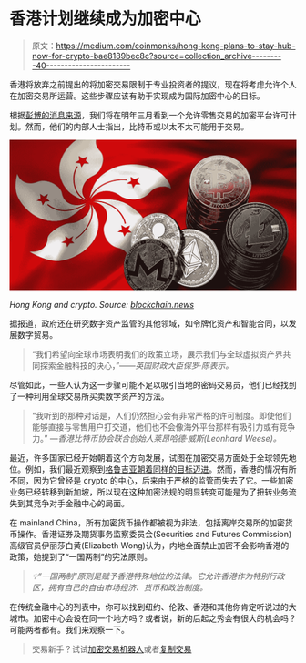 # 香港计划继续成为加密中心

> 原文：<https://medium.com/coinmonks/hong-kong-plans-to-stay-hub-now-for-crypto-bae8189bec8c?source=collection_archive---------40----------------------->

香港将放弃之前提出的将加密交易限制于专业投资者的提议，现在将考虑允许个人在加密交易所运营。这些步骤应该有助于实现成为国际加密中心的目标。

根据[彭博的消息来源](https://www.bloomberg.com/news/articles/2022-10-27/hong-kong-plans-to-legalize-retail-crypto-trading-to-become-hub)，我们将在明年三月看到一个允许零售交易的加密平台许可计划。然而，他们的内部人士指出，比特币或以太不太可能用于交易。

![](img/87084abfb227585c78d9026378484520.png)

*Hong Kong and crypto. Source:* [*blockchain.news*](https://blockchain.news/news/hong-kong-is-a-step-closer-to-legalizing-retail-crypto-trading-report)

据报道，政府还在研究数字资产监管的其他领域，如令牌化资产和智能合同，以发展数字贸易。

> “我们希望向全球市场表明我们的政策立场，展示我们与全球虚拟资产界共同探索金融科技的决心，”——*英国财政大臣保罗·陈表示。*

尽管如此，一些人认为这一步骤可能不足以吸引当地的密码交易员，他们已经找到了一种利用全球交易所买卖数字资产的方法。

> “我听到的那种对话是，人们仍然担心会有非常严格的许可制度。即使他们能够直接与零售用户打交道，他们也不会像海外平台那样有吸引力或有竞争力。” *—香港比特币协会联合创始人莱昂哈德·威斯(Leonhard Weese)。*

最近，许多国家已经开始朝着这个方向发展，试图在加密交易方面处于全球领先地位。例如，我们最近观察到[格鲁吉亚朝着同样的目标迈进](https://www.observers.com/will-georgia-become-a-crypto-hub/)。然而，香港的情况有所不同，因为它曾经是 crypto 的中心，后来由于严格的监管而失去了它。一些加密业务已经转移到新加坡，所以现在这种加密法规的明显转变可能是为了扭转业务流失到其竞争对手金融中心的局面。

在 mainland China，所有加密货币操作都被视为非法，包括离岸交易所的加密货币操作。香港证券及期货事务监察委员会(Securities and Futures Commission)高级官员伊丽莎白黄(Elizabeth Wong)认为，内地全面禁止加密不会影响香港的政策，她提到了“一国两制”的宪法原则。

> *💡“一国两制”原则是赋予香港特殊地位的法律。它允许香港作为特别行政区，拥有自己的自由市场经济、货币和政治制度。*

在传统金融中心的列表中，你可以找到纽约、伦敦、香港和其他你肯定听说过的大城市。加密中心会设在同一个地方吗？或者说，新的后起之秀会有很大的机会吗？可能两者都有。我们来观察一下。

> 交易新手？试试[加密交易机器人](/coinmonks/crypto-trading-bot-c2ffce8acb2a)或者[复制交易](/coinmonks/top-10-crypto-copy-trading-platforms-for-beginners-d0c37c7d698c)